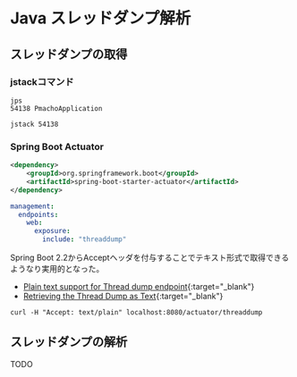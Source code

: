 # Java スレッドダンプ解析

## スレッドダンプの取得

### jstackコマンド
```shell
jps
54138 PmachoApplication

jstack 54138
```

### Spring Boot Actuator
```xml
<dependency>
    <groupId>org.springframework.boot</groupId>
    <artifactId>spring-boot-starter-actuator</artifactId>
</dependency>
```

```yml
management:
  endpoints:
    web:
      exposure:
        include: "threaddump"
```

Spring Boot 2.2からAcceptヘッダを付与することでテキスト形式で取得できるようなり実用的となった。
- [Plain text support for Thread dump endpoint](https://github.com/spring-projects/spring-boot/wiki/Spring-Boot-2.2-Release-Notes#plain-text-support-for-thread-dump-endpoint){:target="_blank"}
- [Retrieving the Thread Dump as Text](https://docs.spring.io/spring-boot/docs/current/actuator-api/htmlsingle/#threaddump.retrieving-text){:target="_blank"}

```shell
curl -H "Accept: text/plain" localhost:8080/actuator/threaddump
```

## スレッドダンプの解析
TODO
